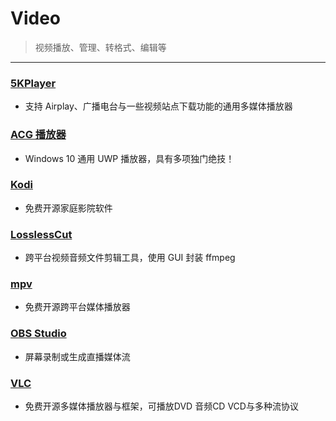 # Video

> 视频播放、管理、转格式、编辑等
>

---

### [5KPlayer](https://www.5kplayer.com/)

- 支持 Airplay、广播电台与一些视频站点下载功能的通用多媒体播放器

### [ACG 播放器](https://www.microsoft.com/zh-cn/store/p/acg-player/9nblggh698c7)

- Windows 10 通用 UWP 播放器，具有多项独门绝技！

### [Kodi](https://kodi.tv/)

- 免费开源家庭影院软件

### [LosslessCut](https://github.com/mifi/lossless-cut)

- 跨平台视频音频文件剪辑工具，使用 GUI 封装 ffmpeg

### [mpv](https://mpv.io/)

- 免费开源跨平台媒体播放器

### [OBS Studio](https://obsproject.com/)

- 屏幕录制或生成直播媒体流

### [VLC](https://www.videolan.org/vlc/index.html)

- 免费开源多媒体播放器与框架，可播放DVD 音频CD VCD与多种流协议